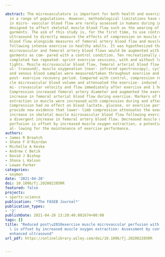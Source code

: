---
abstract: The microvasculature is important for both health and exercise tolerance
  in a range of populations. However, methodological limitations have meant changes
  in micro- vascular blood flow are rarely assessed in humans during interventions
  designed to affect skeletal muscle blood flow such as the wearing of compression
  garments. The aim of this study is, for the first time, to use contrast- enhanced
  ultrasound to directly measure the effects of compression on muscle microvascular
  blood flow alongside measures of femoral artery blood flow and muscle oxygenation
  following intense exercise in healthy adults. It was hypothesized that both muscle
  microvascular and femoral artery blood flows would be augmented with compression
  garments as com- pared with a control condition. Ten recreationally active participants
  completed two repeated- sprint exercise sessions, with and without lower- limb compression
  tights. Muscle microvascular blood flow, femoral arterial blood flow (2D and Doppler
  ul- trasound), muscle oxygenation (near- infrared spectroscopy), cycling performance,
  and venous blood samples were measured/taken throughout exercise and the 1- hour
  post- exercise recovery period. Compared with control, compression reduced mus-
  cle microvascular blood volume and attenuated the exercise- induced increase in
  mi- crovascular velocity and flow immediately after exercise and 1 hour post- exercise.
  Compression increased femoral artery diameter and augmented the exercise- induced
  increase in femoral arterial blood flow during exercise. Markers of blood oxygen
  extraction in muscle were increased with compression during and after exercise.
  Compression had no effect on blood lactate, glucose, or exercise performance. We
  provide new evidence that lower- limb compression attenuates the exercise- induced
  increase in skeletal muscle microvascular blood flow following exercise, despite
  a divergent increase in femoral artery blood flow. Decreased muscle microvascular
  perfusion is offset by increased muscle oxygen extraction, a potential mechanism
  al- lowing for the maintenance of exercise performance.
authors:
- James R Broatch
- Shane F O'Riordan
- Michelle A Keske
- Andrew C Betik
- David J Bishop
- Shona L Halson
- Lewan Parker
categories:
- oxymon
date: '2021-04-28'
doi: 10.1096/fj.202002205RR
featured: false
projects:
- sports-science
publication: '*The FASEB Journal*'
publication_types:
- '2'
publishDate: 2021-04-28 13:20:40.001674+00:00
tags: []
title: "Reduced post\u2010exercise muscle microvascular perfusion with compression\
  \ is offset by increased muscle oxygen extraction: Assessment by contrast\u2010\
  enhanced ultrasound"
url_pdf: https://onlinelibrary.wiley.com/doi/10.1096/fj.202002205RR

---
